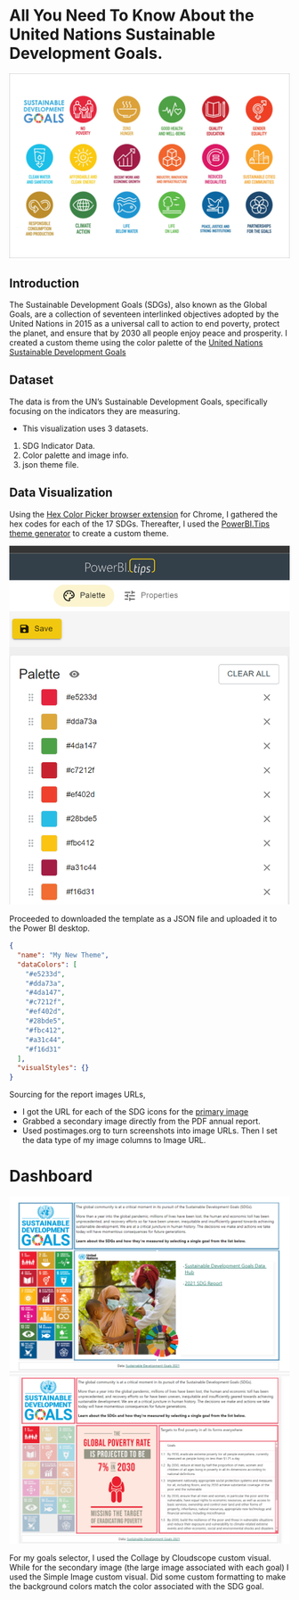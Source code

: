 # All You Need To Know About the United Nations Sustainable Development Goals.

![](https://github.com/becomingtechsis/United-Nations-Sustainable-Development-Goals-2021/blob/main/UNO%2017%20sdgs.jpg)

## Introduction
The Sustainable Development Goals (SDGs), also known as the Global Goals, are a collection of seventeen interlinked objectives adopted by the United Nations in 2015 as a universal call to action to end poverty, protect the planet, and ensure that by 2030 all people enjoy peace and prosperity. 
I created a custom theme using the color palette of the [United Nations Sustainable Development Goals ](https://unstats.un.org/sdgs)

## Dataset 
The data is from the UN’s Sustainable Development Goals, specifically focusing on the indicators they are measuring. 
- This visualization uses 3 datasets.
1.	SDG Indicator Data.
2.	Color palette and image info.
3.	json theme file.

## Data Visualization
Using the [Hex Color Picker browser extension](https://chrome.google.com/webstore/detail/hex-color-picker/eamkimleiebmdpifljjfilhbaehclahg/related?hl=en) for Chrome, I gathered the hex codes for each of the 17 SDGs. Thereafter, I used the [PowerBI.Tips theme generator](https://themes.powerbi.tips/themes/palette) to create a custom theme.  

![](https://github.com/becomingtechsis/United-Nations-Sustainable-Development-Goals-2021/blob/main/color%20palatte.png)

Proceeded to downloaded the template as a JSON file and uploaded it to the Power BI desktop. 
```json
{
  "name": "My New Theme",
  "dataColors": [
    "#e5233d",
    "#dda73a",
    "#4da147",
    "#c7212f",
    "#ef402d",
    "#28bde5",
    "#fbc412",
    "#a31c44",
    "#f16d31"
  ],
  "visualStyles": {}
}
```
Sourcing for the report images URLs,  
- I got the URL for each of the SDG icons for the [primary image](https://github.com/becomingtechsis/United-Nations-Sustainable-Development-Goals-2021/blob/main/UNO%20SDG%20Colors%20and%20Images.xlsx)
- Grabbed a secondary image directly from the PDF annual report.
- Used postimages.org to turn screenshots into image URLs.
Then I set the data type of my image columns to Image URL.

# Dashboard
![](https://github.com/becomingtechsis/United-Nations-Sustainable-Development-Goals-2021/blob/main/Home%20page.png)
![](https://github.com/becomingtechsis/United-Nations-Sustainable-Development-Goals-2021/blob/main/poverty.png)

For my goals selector, I used the Collage by Cloudscope custom visual. While for the secondary image (the large image associated with each goal) I used the Simple Image custom visual. Did some custom formatting to make the background colors match the color associated with the SDG goal.
